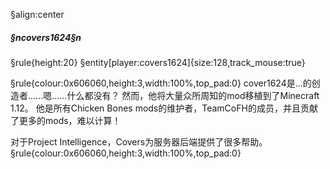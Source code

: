 §align:center
##### §ncovers1624§n
§rule{height:20}
§entity[player:covers1624]{size:128,track_mouse:true}

§rule{colour:0x606060,height:3,width:100%,top_pad:0}
cover1624是...的创造者......嗯......什么都没有？ 然而，他将大量众所周知的mod移植到了Minecraft 1.12。
他是所有Chicken Bones mods的维护者，TeamCoFH的成员，并且贡献了更多的mods，难以计算！

对于Project Intelligence，Covers为服务器后端提供了很多帮助。
§rule{colour:0x606060,height:3,width:100%,top_pad:0}
